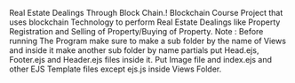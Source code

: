 Real Estate Dealings Through Block Chain.!
Blockchain Course Project that uses blockchain Technology to perform Real Estate Dealings like Property Registration and Selling of Property/Buying of Property.
Note : Before running The Program make sure to make a sub folder by the name of Views and inside it make another sub folder by name partials put Head.ejs, Footer.ejs and Header.ejs files inside it. Put Image file and index.ejs and other EJS Template files except ejs.js inside Views Folder.
